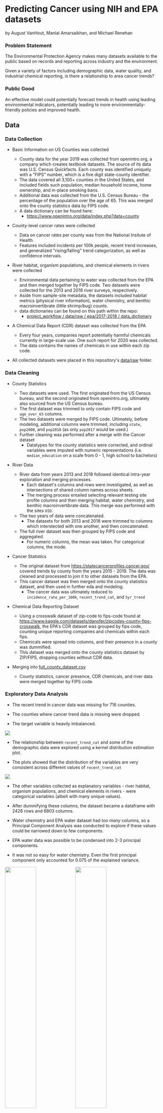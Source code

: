 # Predicting Cancer using NIH and EPA datasets

by August VanHout, Manlai Amarsaikhan, and Michael Renehan

### Problem Statement

The Environmental Protection Agency makes many datasets available to the public based on records and reporting across industry and the environment. 

Given a variety of factors including demographic data, water quality, and industrial chemical reporting, is there a relationship to area cancer trends?

### Public Good

An effective model could potentially forecast trends in health using leading environmental indicators, potentially leading to more environmentally-friendly policies and improved health. 

## Data

### Data Collection

- Basic Information on US Counties was collected 
    - County data for the year 2019 was collected from openintro.org, a company which creates textbook datasets. The source of its data was U.S. Census Quickfacts. Each county was identified uniquely with a "FIPS" number, which is a five digit state-county identifier.
    - The data covered all 3,100+ counties in the United States, and included fields such population, median household income, home ownership, and in-place smoking bans.
    - Additional data was collected from the U.S. Census Bureau - the percentage of the population over the age of 65. This was merged onto the county statistics data by FIPS code.
    - A data dictionary can be found here: 
        - https://www.openintro.org/data/index.php?data=county


- County-level cancer rates were collected
    - Data on cancer rates per county was from the National Insitute of Health.
    - Features included incidents per 100k people, recent trend increases, and generalized "rising/falling" trend categorization, as well as confidence intervals.


- River habitat, organism populations, and chemical elements in rivers were collected
    - Environmental data pertaining to water was collected from the EPA and then merged together by FIPS code. Two datasets were collected for the 2013 and 2018 river surveys, respectively.
    - Aside from sample-site metadata, the datasets included habitat metrics (physical river information), water chemistry, and benthic macroinvertibrate (little shrimp/bug) counts.
    - data dictionaries can be found on this path within the repo: 
        - [project_workflow / data/raw / epa/2017-2018 / data_dictionary](./project_workflow/data/raw/epa/2017-2018/data_dictionary/)


- A Chemical Data Report (CDR) dataset was collected from the EPA
    - Every four years, companies report potentially harmful chemicals currently in large-scale use. One such report for 2020 was collected.
    - The data contains the names of chemicals in use within each zip code.


- All collected datasets were placed in this repository's [data/raw](./project_workflow/data/raw/) folder.

### Data Cleaning

- County Statistics
    - Two datasets were used. The first originated from the US Census bureau, and the second originated from openintro.org, ultimately also sourced from the US Census bureau.
    - The first dataset was trimmed to only contain FIPS code and `age_over_65` columns.
    - The two datasets were merged by FIPS code. Ultimately, before modeling, additional columns were trimmed, including `state`, `pop2000`, and `pop2010` (as only `pop2017` would be used.)
    - Further cleaning was performed after a merge with the Cancer dataset
        - Datatypes for the county statistics were corrected, and ordinal variables were imputed with numeric representations (i.e. `median_education` on a scale from 0 - 1, high school to bachelors)


- River Data
    - River data from years 2013 and 2018 followed identical intra-year exploration and merging processes.
        - Each dataset's columns and rows were investigated, as well as intersections of shared column names across sheets. 
        - The merging process entailed selecting relevant testing site profile columns and then merging habitat, water chemistry, and benthic macroinvertibrate data. This merge was performed with the sites `UID`.
    - The two years of data were concatenated.
        - The datasets for both 2013 and 2018 were trimmed to columns which interstected with one another, and then concatenated.
    - The full river dataset was then grouped by FIPS code and aggregated.
        - For numeric columns, the mean was taken. For categorical columns, the mode.


- Cancer Statistics
    - The original dataset from https://statecancerprofiles.cancer.gov/ covered trends by county from the years 2015 - 2019. The data was cleaned and processed to join it to other datasets from the EPA.
    - This cancer dataset was then merged onto the county statistics dataset, and then used in further eda and modeling.
        - The cancer data was ultimately reduced to `incidence_rate_per_100k`, `recent_trend_cat`, and `5yr_trend`


- Chemical Data Reporting Dataset
    - Using a crosswalk dataset of zip-code to fips-code found at  https://www.kaggle.com/datasets/danofer/zipcodes-county-fips-crosswalk, the EPA's CDR dataset was grouped by fips code, counting unique reporting companies and chemicals within each fips.
    - Chemicals were spread into columns, and their presence in a county was dummified.
    - This dataset was merged onto the county statistics dataset by ZIP/FIPS, dropping counties without CDR data.


- Merging into [full_county_dataset.csv](./project_workflow/data/processed/full_county_dataset.csv)
    - County statistics, cancer presence, CDR chemicals, and river data were merged together by FIPS code.

### Exploratory Data Analysis

- The recent trend in cancer data was missing for 716 counties.

- The counties where cancer trend data is missing were dropped.

- The target variable is heavily imbalanced.

<img src="./project_workflow/images/y_val.png">

- The relationship between `recent_trend_cat` and some of the demographic data were explored using a kernel distribution estimation plot.

- The plots showed that the distribution of the variables are very consistent across different values of `recent_trend_cat`

<img src="./project_workflow/images/1-kde.png">

- The other variables collected as explanatory variables - river habitat, organism populations, and chemical elements in rivers - were categorical variables (albeit with many unique values).

- After dummifying these columns, the dataset became a dataframe with 2426 rows and 6803 columns.

- Water chemistry and EPA water dataset had _too many_ columns, so a Principal Component Analysis was conducted to explore if these values could be narrowed down to few components.

- EPA water data was possible to be condensed into 2-3 principal components.

- It was not so easy for water chemistry. Even the first principal component only accounted for 0.075 of the explained variance.

<p>
<img src="./project_workflow/images/chem_pca.png" width="45%"/>
<img src="./project_workflow/images/river_pca.png" width="45%"/>
</p>

## First Models

As a first pass, four models were trained to see whether river habitat or chemical elements in rivers affected recent trend in cancer rate.

There simply were no data on cancer rate status for some counties so these were dropped. The aim was to predict the recent trend in cancer which had three unique values: `stable`, `rising` and `falling`.

### Predicting Cancer using River Dataset

- The baseline accuracy was 0.815.

- A Logistic Regression with L2 penalty (`C=0.01`) was trained. The train accuracy was 0.824 and test accuracy was 0.815 for this model.

- A Random Forest Classifier of depth 1 and `n_estimators=300` was trained. The train accuracy was 0.816 and test accuracy was 0.815 for this model. 

The confusion matrices can be found below:


<img src="./project_workflow/images/river_cm.png">


These models did not perform well at all. In fact, they did exactly the same as the baseline model.

### Predicting Cancer using Water Chemistry Dataset

Another pair of models were trained to see if water chemistry dataset can be used to predict recent trend in cancer rates. As before, the possible outcomes were `rising`, `falling` and `stable`.

- The baseline accuracy was 0.796.

- A Logistic Regression with L1 penalty (`C=0.01`) was trained. The train accuracy = 0.797 and test accuracy  = 0.797 was for this model.

- A Random Forest Classifier of depth 1 and `n_estimators=300` was trained. The train accuracy was 0.798 and test accuracy was 0.797 for this model. 

The confusion matrices can be found below:

<img src="./project_workflow/images/chem_cm.png">

## Chemical Data Reporting Models

- 2012 Reporting
- 30,000 Individual Chemical Reports
- Merged with NIH Cancer Data by county and, later, county demographic data

### CDR's and Random Forest Classifier

This approach was almost perfectly equivalent to the baseline, so it did not represent a great model.

Baseline: 78.2%, Validation Accuracy: 78.2%

One county, Harris County, TX, had vastly more reports than anywhere else, and it’s cancer incidence was stable, so we removed this county to see if our predictions were more accurate. They weren’t. 
The baseline here shifted because a large number of the stable class were removed. 

Baseline Model: 76.7%, Validation Accuracy: 76.7%

### CDR's and DNN

After several modeling attempts wherein rows were individual reports (counties have many reports), the data was reshaped to have each row represent a single county and each reported chemical as a binary feature, along with demographic data for each county.

Here again, the model was not substantially better than the baseline. This model also only predicted seven counties as having rising rates, out of 253. 

Baseline Model: 79.7%, Validation Accuracy: 79.9%

Since the imbalanced classes seemed to be the source of much of our difficulty, we duplicated the ‘rising’ data. This lowered the baseline (counties where cancer is not on the rise) and lifted our test accuracy slightly. 

Interesting, duplicating the ‘rising’ rows also led the model to make predictions in the even-smaller ‘falling’ class, which the previous model did not. 

Baseline Model: 67.7%, Validation Accuracy: 80.7%

<img src="./project_workflow/images/dnn_with_duplication.png">


## Conclusion

Improving on baseline at predicting a rare class proved difficult despite trying a number of approaches and a variety of data points. With only a few thousand counties (depending on the availability of other data) it may not be enough to train an effective model with this type of complex data. 

Looking at historical data and trends over time would be one approach, and that is supported by the improved performance in the model with duplication. 

Additional analysis of which features are actually important might also be a good next step. 
